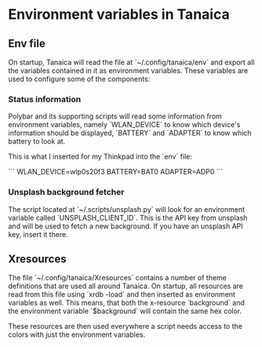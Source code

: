 # Environment variables in Tanaica
## Env file

On startup, Tanaica will read the file at ´~/.config/tanaica/env´ and export all the variables contained in it as environment variables. These variables are used to configure some of the components:

### Status information
Polybar and its supporting scripts will read some information from environment variables, namely ´WLAN_DEVICE´ to know which device's information should be displayed, ´BATTERY´ and ´ADAPTER´ to know which battery to look at.

This is what I inserted for my Thinkpad into the ´env´ file:

´´´
WLAN_DEVICE=wlp0s20f3
BATTERY=BAT0
ADAPTER=ADP0
´´´

### Unsplash background fetcher
The script located at ´~/.scripts/unsplash.py´ will look for an environment variable called ´UNSPLASH_CLIENT_ID´. This is the API key from unsplash and will be used to fetch a new background. If you have an unsplash API key, insert it there.

## Xresources
The file ´~/.config/tanaica/Xresources´ contains a number of theme definitions that are used all around Tanaica. On startup, all resources are read from this file using ´xrdb -load´ and then inserted as environment variables as well. This means, that both the x-resource ´background´ and the environment variable ´$background´ will contain the same hex color.

These resources are then used everywhere a script needs access to the colors with just the environment variables.
